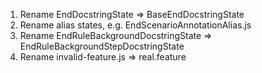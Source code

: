 1. Rename EndDocstringState => BaseEndDocstringState
1. Rename alias states, e.g. EndScenarioAnnotationAlias.js
1. Rename EndRuleBackgroundDocstringState => EndRuleBackgroundStepDocstringState
1. Rename invalid-feature.js => real.feature
